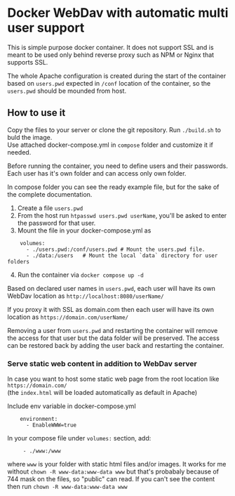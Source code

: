 # Docker WebDav with automatic multi user support

This is simple purpose docker container. It does not support SSL and is meant to be used only behind reverse proxy such as NPM or Nginx that supports SSL.

The whole Apache configuration is created during the start of the container based on `users.pwd` expected in `/conf` location of the container, so the `users.pwd` should be mounded from host.   

## How to use it

Copy the files to your server or clone the git repository. Run `./build.sh` to buld the image.  
Use attached docker-compose.yml in `compose` folder and customize it if needed.

Before running the container, you need to define users and their passwords. Each user has it's own folder and can access only own folder.

In compose folder you can see the ready example file, but for the sake of the complete documentation.
1. Create a file `users.pwd`
2. From the host run `htpasswd users.pwd userName`, you'll be asked to enter the password for that user.
3. Mount the file in your docker-compose.yml as
```
    volumes:
      - ./users.pwd:/conf/users.pwd # Mount the users.pwd file.
      - ./data:/users   # Mount the local `data` directory for user folders
```
4. Run the container via `docker compose up -d`

Based on declared user names in `users.pwd`, each user will have its own WebDav location as `http://localhost:8080/userName/`

If you proxy it with SSL as domain.com then each user will have its own location as `https://domain.com/userName/`

Removing a user from `users.pwd` and restarting the container will remove the access for that user but the data folder will be preserved. The access can be restored back by adding the user back and restarting the container.

### Serve static web content in addition to WebDav server 

In case you want to host some static web page from the root location like `https://domain.com/`  
(the `index.html` will be loaded automatically as default in Apache)

Include env variable in docker-compose.yml
```
    environment:
      - EnableWWW=true
```


In your compose file under `volumes:` section, add: 
```
     - ./www:/www
```
where `www` is your folder with static html files and/or images. It works for me without `chown -R www-data:www-data www` but that's probabaly because of 744 mask on the files, so "public" can read. If you can't see the content then run `chown -R www-data:www-data www`